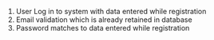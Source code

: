 1. User Log in to system with data entered while registration
2. Email validation which is already retained in database
3. Password matches to data entered while registration
